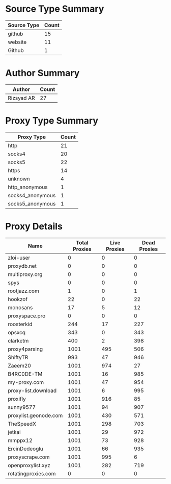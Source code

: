 # Source Type Summary

| Source Type | Count |
|-------------|-------|
| github | 15 |
| website | 11 |
| Github | 1 |


# Author Summary

| Author | Count |
|--------|-------|
| Rizsyad AR | 27 |


# Proxy Type Summary

| Proxy Type | Count |
|------------|-------|
| http | 21 |
| socks4 | 20 |
| socks5 | 22 |
| https | 14 |
| unknown | 4 |
| http_anonymous | 1 |
| socks4_anonymous | 1 |
| socks5_anonymous | 1 |


# Proxy Details

| Name | Total Proxies | Live Proxies | Dead Proxies |
|------|---------------|--------------|---------------|
| zloi-user | 0 | 0 | 0 |
| proxydb.net | 0 | 0 | 0 |
| multiproxy.org | 0 | 0 | 0 |
| spys | 0 | 0 | 0 |
| rootjazz.com | 1 | 0 | 1 |
| hookzof | 22 | 0 | 22 |
| monosans | 17 | 5 | 12 |
| proxyspace.pro | 0 | 0 | 0 |
| roosterkid | 244 | 17 | 227 |
| opsxcq | 343 | 0 | 343 |
| clarketm | 400 | 2 | 398 |
| proxy4parsing | 1001 | 495 | 506 |
| ShiftyTR | 993 | 47 | 946 |
| Zaeem20 | 1001 | 974 | 27 |
| B4RC0DE-TM | 1001 | 16 | 985 |
| my-proxy.com | 1001 | 47 | 954 |
| proxy-list.download | 1001 | 6 | 995 |
| proxifly | 1001 | 916 | 85 |
| sunny9577 | 1001 | 94 | 907 |
| proxylist.geonode.com | 1001 | 430 | 571 |
| TheSpeedX | 1001 | 298 | 703 |
| jetkai | 1001 | 29 | 972 |
| mmppx12 | 1001 | 73 | 928 |
| ErcinDedeoglu | 1001 | 66 | 935 |
| proxyscrape.com | 1001 | 995 | 6 |
| openproxylist.xyz | 1001 | 282 | 719 |
| rotatingproxies.com | 0 | 0 | 0 |
